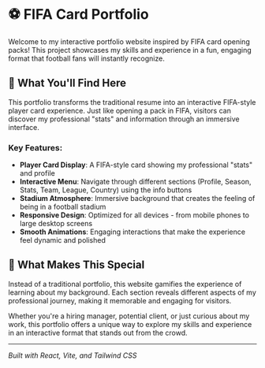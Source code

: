 # ⚽ FIFA Card Portfolio

Welcome to my interactive portfolio website inspired by FIFA card opening packs! This project showcases my skills and experience in a fun, engaging format that football fans will instantly recognize.

## 🎯 What You'll Find Here

This portfolio transforms the traditional resume into an interactive FIFA-style player card experience. Just like opening a pack in FIFA, visitors can discover my professional "stats" and information through an immersive interface.

### Key Features:

- **Player Card Display**: A FIFA-style card showing my professional "stats" and profile
- **Interactive Menu**: Navigate through different sections (Profile, Season, Stats, Team, League, Country) using the info buttons
- **Stadium Atmosphere**: Immersive background that creates the feeling of being in a football stadium
- **Responsive Design**: Optimized for all devices - from mobile phones to large desktop screens
- **Smooth Animations**: Engaging interactions that make the experience feel dynamic and polished

## 🚀 What Makes This Special

Instead of a traditional portfolio, this website gamifies the experience of learning about my background. Each section reveals different aspects of my professional journey, making it memorable and engaging for visitors.

Whether you're a hiring manager, potential client, or just curious about my work, this portfolio offers a unique way to explore my skills and experience in an interactive format that stands out from the crowd.

---

_Built with React, Vite, and Tailwind CSS_
